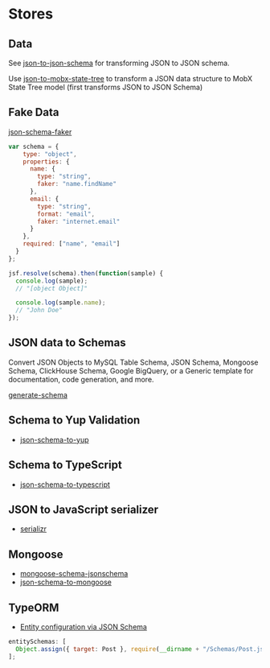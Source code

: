 # Stores

## Data

See [json-to-json-schema](https://github.com/mohsen1/json-to-json-schema) for transforming JSON to JSON schema.

Use [json-to-mobx-state-tree](https://transform.now.sh/json-to-mobx-state-tree/) to transform a JSON data structure to MobX State Tree model (first transforms JSON to JSON Schema)

## Fake Data

[json-schema-faker](https://github.com/json-schema-faker/json-schema-faker/)

```js
var schema = {
    type: "object",
    properties: {
      name: {
        type: "string",
        faker: "name.findName"
      },
      email: {
        type: "string",
        format: "email",
        faker: "internet.email"
      }
    },
    required: ["name", "email"]
  }
};

jsf.resolve(schema).then(function(sample) {
  console.log(sample);
  // "[object Object]"

  console.log(sample.name);
  // "John Doe"
});
```

## JSON data to Schemas

Convert JSON Objects to MySQL Table Schema, JSON Schema, Mongoose Schema, ClickHouse Schema, Google BigQuery, or a Generic template for documentation, code generation, and more.

[generate-schema](https://github.com/Nijikokun/generate-schema)

## Schema to Yup Validation

- [json-schema-to-yup](https://www.npmjs.com/package/json-schema-to-yup)

## Schema to TypeScript

- [json-schema-to-typescript](https://github.com/bcherny/json-schema-to-typescript)

## JSON to JavaScript serializer

- [serializr](https://github.com/mobxjs/serializr)

## Mongoose

- [mongoose-schema-jsonschema](https://www.npmjs.com/package/mongoose-schema-jsonschema)
- [json-schema-to-mongoose](https://github.com/jon49/json-schema-to-mongoose)

## TypeORM

- [Entity configuration via JSON Schema](https://github.com/typeorm/typeorm/issues/1818)

```js
entitySchemas: [
  Object.assign({ target: Post }, require(__dirname + "/Schemas/Post.json"))
];
```
